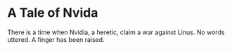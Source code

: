 # A Tale of Nvida

There is a time when Nvidia, a heretic, claim a war against Linus.
No words uttered. A finger has been raised.
